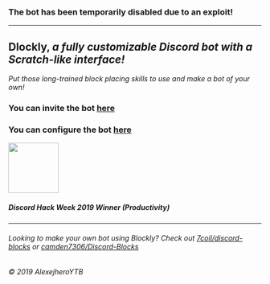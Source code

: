 ### **The bot has been temporarily disabled due to an exploit!**

---

## Dlockly, _a fully customizable Discord bot with a Scratch-like interface!_

_Put those long-trained block placing skills to use and make a bot of your own!_

### You can invite the bot [here](https://discordapp.com/oauth2/authorize?client_id=591694201230721043&scope=bot&permissions=8)
### You can configure the bot [here](https://dlockly.glitch.me)

<img src="https://cdn.glitch.com/43f72134-88ea-4e7b-ace8-4a444b9aab78%2FIcon1.png?v=1561542756208" width="100px" height="100px"> 

##### _Discord Hack Week 2019 Winner (Productivity)_

---

###### Looking to make your own bot using Blockly? Check out [7coil/discord-blocks](https://github.com/7coil/discord-blocks) or [camden7306/Discord-Blocks](https://github.com/camden7306/Discord-Blocks)

_© 2019 AlexejheroYTB_

